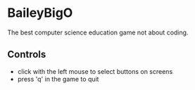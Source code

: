# BaileyBigO
The best computer science education game not about coding.
## Controls
* click with the left mouse to select buttons on screens
* press 'q' in the game to quit
